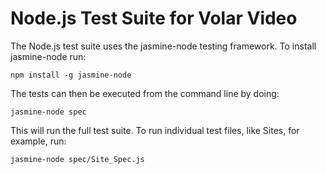 Node.js Test Suite for Volar Video
=====================
The Node.js test suite uses the jasmine-node testing framework. To install jasmine-node run:
```
npm install -g jasmine-node
```

The tests can then be executed from the command line by doing:
```
jasmine-node spec
```
This will run the full test suite.  To run individual test files, like Sites, for example, run:
```
jasmine-node spec/Site_Spec.js
```
